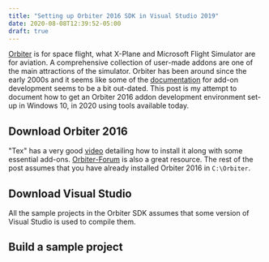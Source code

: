 ```yaml
---
title: "Setting up Orbiter 2016 SDK in Visual Studio 2019"
date: 2020-08-08T12:39:52-05:00
draft: true
---
```


[Orbiter](http://orbit.medphys.ucl.ac.uk/) is for space flight, what X-Plane and Microsoft Flight Simulator are for aviation. A comprehensive collection of user-made addons are one of the main attractions of the simulator. Orbiter has been around since the early 2000s and it seems like some of the [documentation](https://www.orbiterwiki.org/wiki/Category:OrbiterSDK) for add-on development seems to be a bit out-dated. This post is my attempt to document how to get an Orbiter 2016 addon development environment set-up in Windows 10, in 2020 using tools available today.

## Download Orbiter 2016

"Tex" has a very good [video](https://www.youtube.com/watch?v=BzcPO8rtLDQ) detailing how to install it along with some essential add-ons. [Orbiter-Forum](https://www.orbiter-forum.com) is also a great resource.
The rest of the post assumes that you have already installed Orbiter 2016 in `C:\Orbiter`.

## Download Visual Studio

All the sample projects in the Orbiter SDK assumes that some version of Visual Studio is used to compile them. 


## Build a sample project 

